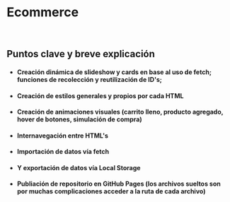 <h1>E c o m m e r c e</h1> 
<br>
<h2>Puntos clave y breve explicación</h1>
<ul>
  <li><h4>Creación dinámica de slideshow y cards en base al uso de fetch; funciones de recolección y reutilización de ID's;</h4></li>
  <li><h4>Creación de estilos generales y propios por cada HTML</h4></li>
  <li><h4>Creación de animaciones visuales (carrito lleno, producto agregado, hover de botones, simulación de compra)</h4></li>
  <li><h4>Internavegación entre HTML's</h4></li>
  <li><h4>Importación de datos vía fetch</h4></li>
  <li><h4>Y exportación de datos vía Local Storage</h4></li>
  <li><h4>Publiación de repositorio en GitHub Pages (los archivos sueltos son por muchas complicaciones acceder a la ruta de cada archivo)</h4></li>
</ul>
